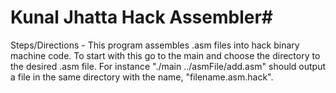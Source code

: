 # Kunal Jhatta Hack Assembler#
Steps/Directions - This program assembles .asm files into hack binary machine code. To start with this go to the main and choose the directory to the desired .asm file. For instance "./main ../asmFile/add.asm" should output a file in the same directory with the name, "filename.asm.hack".
